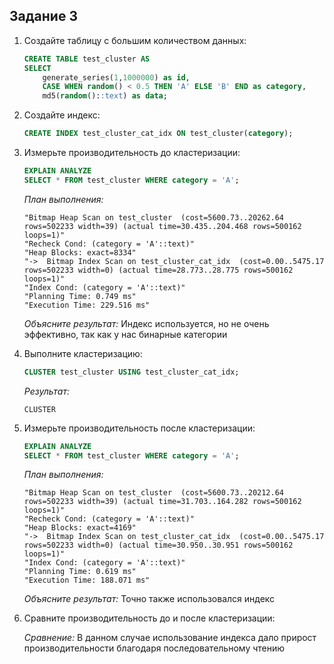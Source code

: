 ## Задание 3

1. Создайте таблицу с большим количеством данных:
    ```sql
    CREATE TABLE test_cluster AS 
    SELECT 
        generate_series(1,1000000) as id,
        CASE WHEN random() < 0.5 THEN 'A' ELSE 'B' END as category,
        md5(random()::text) as data;
    ```

2. Создайте индекс:
    ```sql
    CREATE INDEX test_cluster_cat_idx ON test_cluster(category);
    ```

3. Измерьте производительность до кластеризации:
    ```sql
    EXPLAIN ANALYZE
    SELECT * FROM test_cluster WHERE category = 'A';
    ```
    
    *План выполнения:*
    ```
    "Bitmap Heap Scan on test_cluster  (cost=5600.73..20262.64 rows=502233 width=39) (actual time=30.435..204.468 rows=500162 loops=1)"
    "Recheck Cond: (category = 'A'::text)"
    "Heap Blocks: exact=8334"
    "->  Bitmap Index Scan on test_cluster_cat_idx  (cost=0.00..5475.17 rows=502233 width=0) (actual time=28.773..28.775 rows=500162 loops=1)"
    "Index Cond: (category = 'A'::text)"
    "Planning Time: 0.749 ms"
    "Execution Time: 229.516 ms"
    ```
    
    *Объясните результат:*
    Индекс используется, но не очень эффективно, так как у нас бинарные категории   

4. Выполните кластеризацию:
    ```sql
    CLUSTER test_cluster USING test_cluster_cat_idx;
    ```
    
    *Результат:*
    ```
    CLUSTER
    ```

5. Измерьте производительность после кластеризации:
    ```sql
    EXPLAIN ANALYZE
    SELECT * FROM test_cluster WHERE category = 'A';
    ```
    
    *План выполнения:*
    ```
    "Bitmap Heap Scan on test_cluster  (cost=5600.73..20212.64 rows=502233 width=39) (actual time=31.703..164.282 rows=500162 loops=1)"
    "Recheck Cond: (category = 'A'::text)"
    "Heap Blocks: exact=4169"
    "->  Bitmap Index Scan on test_cluster_cat_idx  (cost=0.00..5475.17 rows=502233 width=0) (actual time=30.950..30.951 rows=500162 loops=1)"
    "Index Cond: (category = 'A'::text)"
    "Planning Time: 0.619 ms"
    "Execution Time: 188.071 ms"
    ```
    
    *Объясните результат:*
    Точно также использовался индекс 

6. Сравните производительность до и после кластеризации:
    
    *Сравнение:*
    В данном случае использование индекса дало прирост производительности благодаря последовательному чтению 